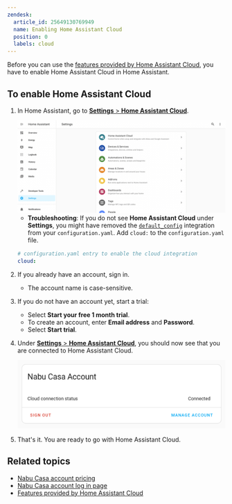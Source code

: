 ```yaml
---
zendesk:
  article_id: 25649130769949
  name: Enabling Home Assistant Cloud
  position: 0
  labels: cloud
---
```


Before you can use the [features provided by Home Assistant Cloud](/hc/en-us/articles/26260474250269/), you have to enable Home Assistant Cloud in Home Assistant.

## To enable Home Assistant Cloud

1. In Home Assistant, go to [**Settings** > **Home Assistant Cloud**](https://my.home-assistant.io/redirect/cloud/).

   <img src="/static/img/cloud/ha-settings-panel.png" alt="Home Assistant Settings panel">

   - **Troubleshooting**: If you do not see **Home Assistant Cloud** under **Settings**, you might have removed the [`default_config`](https://www.home-assistant.io/integrations/default_config/) integration from your `configuration.yaml`.
   Add `cloud:` to the `configuration.yaml` file.

    ```yml
    # configuration.yaml entry to enable the cloud integration
    cloud:
    ```

2. If you already have an account, sign in.
   - The account name is case-sensitive.
3. If you do not have an account yet, start a trial:
   - Select **Start your free 1 month trial**.
   - To create an account, enter **Email address** and **Password**.
   - Select **Start trial**.
4. Under [**Settings** > **Home Assistant Cloud**](https://my.home-assistant.io/redirect/cloud/), you should now see that you are connected to Home Assistant Cloud.

   <img src="/static/img/cloud/ha_cloud_connected.png" alt="Home Assistant Cloud connected">

5. That's it. You are ready to go with Home Assistant Cloud.

## Related topics

- [Nabu Casa account pricing](https://www.nabucasa.com/pricing/)
- [Nabu Casa account log in page](https://account.nabucasa.com/)
- [Features provided by Home Assistant Cloud](/hc/en-us/articles/26260474250269/)